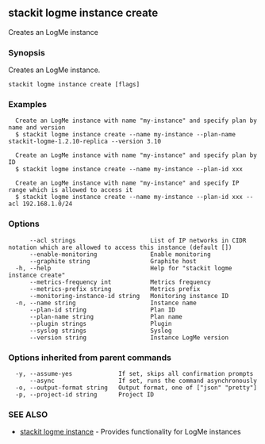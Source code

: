 ## stackit logme instance create

Creates an LogMe instance

### Synopsis

Creates an LogMe instance.

```
stackit logme instance create [flags]
```

### Examples

```
  Create an LogMe instance with name "my-instance" and specify plan by name and version
  $ stackit logme instance create --name my-instance --plan-name stackit-logme-1.2.10-replica --version 3.10

  Create an LogMe instance with name "my-instance" and specify plan by ID
  $ stackit logme instance create --name my-instance --plan-id xxx

  Create an LogMe instance with name "my-instance" and specify IP range which is allowed to access it
  $ stackit logme instance create --name my-instance --plan-id xxx --acl 192.168.1.0/24
```

### Options

```
      --acl strings                     List of IP networks in CIDR notation which are allowed to access this instance (default [])
      --enable-monitoring               Enable monitoring
      --graphite string                 Graphite host
  -h, --help                            Help for "stackit logme instance create"
      --metrics-frequency int           Metrics frequency
      --metrics-prefix string           Metrics prefix
      --monitoring-instance-id string   Monitoring instance ID
  -n, --name string                     Instance name
      --plan-id string                  Plan ID
      --plan-name string                Plan name
      --plugin strings                  Plugin
      --syslog strings                  Syslog
      --version string                  Instance LogMe version
```

### Options inherited from parent commands

```
  -y, --assume-yes             If set, skips all confirmation prompts
      --async                  If set, runs the command asynchronously
  -o, --output-format string   Output format, one of ["json" "pretty"]
  -p, --project-id string      Project ID
```

### SEE ALSO

* [stackit logme instance](./stackit_logme_instance.md)	 - Provides functionality for LogMe instances

